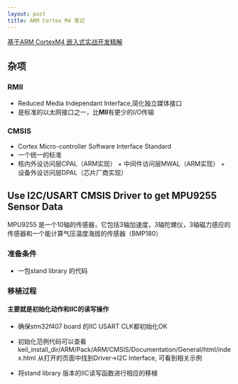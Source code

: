 ```yaml
---
layout: post
title: ARM Cortex M4 笔记
---
```


[基于ARM CortexM4 嵌入式实战开发精解](http://download.csdn.net/download/zhaoyaxuan001/9415180 "实战精解")

## 杂项

### RMII
 - Reduced Media Independant Interface,简化独立媒体接口
 - 是标准的以太网接口之一，比**MII**有更少的I/O传输

### CMSIS
 - Cortex Micro-controller Software Interface Standard
 - 一个统一的标准
 - 核内外设访问层CPAL（ARM实现） + 中间件访问层MWAL（ARM实现） + 设备外设访问层DPAL（芯片厂商实现）

## Use I2C/USART CMSIS Driver to get MPU9255 Sensor Data

MPU9255 是一个10轴的传感器，它包括3轴加速度，3轴陀螺仪，3轴磁力感应的传感器和一个能计算气压温度海拔的传感器（BMP180）

### 准备条件

* 一包stand library 的代码

### 移植过程

#### 主要就是初始化动作和IIC的读写操作

* 确保stm32f407 board 的IIC USART CLK都初始化OK

* 初始化范例代码可以查看 keil_install_dir/ARM/Pack/ARM/CMSIS/Documentation/General/html/index.html 从打开的页面中找到Driver->I2C Interface, 可看到相关示例

* 将stand library 版本的IIC读写函数进行相应的移植

